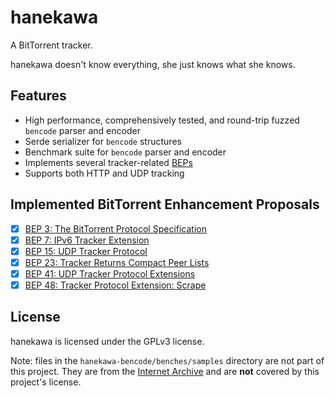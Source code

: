# hanekawa

A BitTorrent tracker.

hanekawa doesn't know everything, she just knows what she knows.

## Features

- High performance, comprehensively tested, and round-trip fuzzed `bencode` parser and encoder
- Serde serializer for `bencode` structures
- Benchmark suite for `bencode` parser and encoder
- Implements several tracker-related [BEPs](https://www.bittorrent.org/beps/bep_0000.html)
- Supports both HTTP and UDP tracking

## Implemented BitTorrent Enhancement Proposals
- [x] [BEP 3: The BitTorrent Protocol Specification](https://www.bittorrent.org/beps/bep_0003.html)
- [x] [BEP 7: IPv6 Tracker Extension](https://www.bittorrent.org/beps/bep_0007.html)
- [x] [BEP 15: UDP Tracker Protocol](https://www.bittorrent.org/beps/bep_0015.html)
- [x] [BEP 23: Tracker Returns Compact Peer Lists](https://www.bittorrent.org/beps/bep_0023.html)
- [x] [BEP 41: UDP Tracker Protocol Extensions](https://www.bittorrent.org/beps/bep_0041.html)
- [x] [BEP 48: Tracker Protocol Extension: Scrape](https://www.bittorrent.org/beps/bep_0048.html)

## License

hanekawa is licensed under the GPLv3 license.

Note: files in the `hanekawa-bencode/benches/samples` directory are not part of this project.
They are from the [Internet Archive](https://archive.org/) and are **not** covered by this project's license. 
